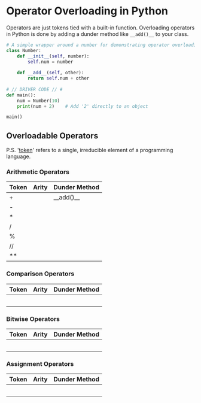 # Operator Overloading in Python
Operators are just tokens tied with a built-in function. Overloading operators in Python is done by adding a dunder method like `__add()__` to your class.

```Python
# A simple wrapper around a number for demonstrating operator overloading
class Number:
    def __init__(self, number):
        self.num = number
        
    def __add__(self, other):
        return self.num + other
        
# // DRIVER CODE // #
def main():
    num = Number(10)
    print(num + 2)    # Add '2' directly to an object

main()
```

## Overloadable Operators

P.S. '[token](https://techterms.com/definition/token)' refers to a single, irreducible element of a programming language.

### Arithmetic Operators
| Token | Arity | Dunder Method |
| ----- | ----- | ------------- | 
| + |  | \_\_add()\_\_ |
| - |  |  | 
| * |  |  | 
| / |  |  | 
| % |  |  | 
| // |  |  | 
| ** |  |  | 

### Comparison Operators
| Token | Arity | Dunder Method |
| ----- | ----- | ------------- | 
|  |  |  |
|  |  |  | 
|  |  |  | 
|  |  |  | 
|  |  |  | 

### Bitwise Operators
| Token | Arity | Dunder Method |
| ------ | ----- | ------------- | 
|  |  |  |
|  |  |  | 
|  |  |  | 
|  |  |  | 
|  |  |  | 

### Assignment Operators
| Token | Arity | Dunder Method |
| ------ | ----- | ------------- | 
|  |  |  |
|  |  |  | 
|  |  |  | 
|  |  |  | 
|  |  |  | 
